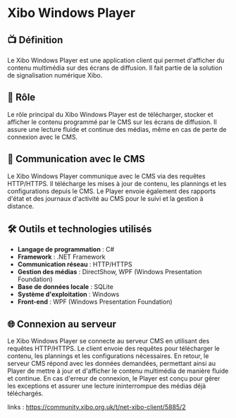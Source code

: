 # Xibo Windows Player

## 📺 Définition
Le Xibo Windows Player est une application client qui permet d'afficher du contenu multimédia sur des écrans de diffusion. Il fait partie de la solution de signalisation numérique Xibo.

## 🎯 Rôle
Le rôle principal du Xibo Windows Player est de télécharger, stocker et afficher le contenu programmé par le CMS sur les écrans de diffusion. Il assure une lecture fluide et continue des médias, même en cas de perte de connexion avec le CMS.
## 🔄 Communication avec le CMS
Le Xibo Windows Player communique avec le CMS via des requêtes HTTP/HTTPS. Il télécharge les mises à jour de contenu, les plannings et les configurations depuis le CMS. Le Player envoie également des rapports d'état et des journaux d'activité au CMS pour le suivi et la gestion à distance.

## 🛠️ Outils et technologies utilisés
- **Langage de programmation** : C#
- **Framework** : .NET Framework
- **Communication réseau** : HTTP/HTTPS
- **Gestion des médias** : DirectShow, WPF (Windows Presentation Foundation)
- **Base de données locale** : SQLite
- **Système d'exploitation** : Windows
- **Front-end** : WPF (Windows Presentation Foundation)

## 🌐 Connexion au serveur
Le Xibo Windows Player se connecte au serveur CMS en utilisant des requêtes HTTP/HTTPS. Le client envoie des requêtes pour télécharger le contenu, les plannings et les configurations nécessaires. En retour, le serveur CMS répond avec les données demandées, permettant ainsi au Player de mettre à jour et d'afficher le contenu multimédia de manière fluide et continue. En cas d'erreur de connexion, le Player est conçu pour gérer les exceptions et assurer une lecture ininterrompue des médias déjà téléchargés.

links : 
https://community.xibo.org.uk/t/net-xibo-client/5885/2
